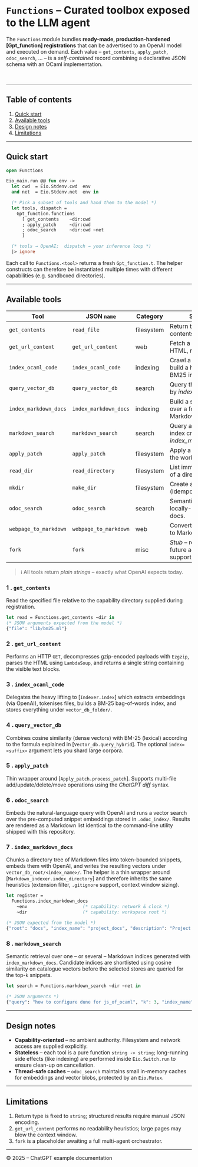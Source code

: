 # `Functions` – Curated toolbox exposed to the LLM agent

The `Functions` module bundles **ready-made, production-hardened
[Gpt_function] registrations** that can be advertised to an OpenAI model and
executed on demand.  Each value – `get_contents`, `apply_patch`,
`odoc_search`, … – is a *self-contained* record combining a declarative JSON
schema with an OCaml implementation.

<br/>

---

## Table of contents

1. [Quick start](#quick-start)
2. [Available tools](#available-tools)
3. [Design notes](#design-notes)
4. [Limitations](#limitations)

---

## Quick start

```ocaml
open Functions

Eio_main.run @@ fun env ->
  let cwd  = Eio.Stdenv.cwd  env
  and net  = Eio.Stdenv.net  env in

  (* Pick a subset of tools and hand them to the model *)
  let tools, dispatch =
    Gpt_function.functions
      [ get_contents    ~dir:cwd
      ; apply_patch     ~dir:cwd
      ; odoc_search     ~dir:cwd ~net
      ]

  (* tools → OpenAI;  dispatch → your inference loop *)
  |> ignore
```

Each call to `Functions.<tool>` returns a fresh `Gpt_function.t`.  The helper
constructs can therefore be instantiated multiple times with different
capabilities (e.g. sandboxed directories).

---

## Available tools

| Tool                               | JSON `name`      | Category    | Synopsis |
|------------------------------------|------------------|-------------|----------|
| `get_contents`                     | `read_file`      | filesystem  | Return the UTF-8 contents of a given file. |
| `get_url_content`                  | `get_url_content`| web         | Fetch a URL, strip HTML, return plain text. |
| `index_ocaml_code`                 | `index_ocaml_code`| indexing   | Crawl a folder and build a hybrid vector + BM25 index. |
| `query_vector_db`                  | `query_vector_db`| search      | Query the index built by *index_ocaml_code*. |
| `index_markdown_docs`              | `index_markdown_docs` | indexing   | Build a semantic index over a folder of Markdown files. |
| `markdown_search`                  | `markdown_search`| search      | Query a Markdown index created with *index_markdown_docs*. |
| `apply_patch`                      | `apply_patch`    | filesystem  | Apply a ChatGPT diff to the workspace. |
| `read_dir`                         | `read_directory` | filesystem  | List immediate children of a directory. |
| `mkdir`                            | `make_dir`       | filesystem  | Create a sub-directory (idempotent). |
| `odoc_search`                      | `odoc_search`    | search      | Semantic search over locally-indexed OCaml docs. |
| `webpage_to_markdown`              | `webpage_to_markdown` | web   | Convert a remote page to Markdown. |
| `fork`                             | `fork`           | misc        | *Stub* – reserved for future agent-forking support. |

> ℹ️  All tools return *plain strings* – exactly what OpenAI expects today.

### 1 . `get_contents`

Read the specified file relative to the capability directory supplied during
registration.

```ocaml
let read = Functions.get_contents ~dir in
(* JSON arguments expected from the model *)
{"file": "lib/bm25.ml"}
```

### 2 . `get_url_content`

Performs an HTTP `GET`, decompresses gzip-encoded payloads with `Ezgzip`,
parses the HTML using `LambdaSoup`, and returns a single string containing the
visible text blocks.

### 3 . `index_ocaml_code`

Delegates the heavy lifting to [`Indexer.index`] which extracts embeddings
(via OpenAI), tokenises files, builds a BM-25 bag-of-words index, and stores
everything under `vector_db_folder/`.

### 4 . `query_vector_db`

Combines cosine similarity (dense vectors) with BM-25 (lexical) according to
the formula explained in [`Vector_db.query_hybrid`].  The optional
`index=<suffix>` argument lets you shard large corpora.

### 5 . `apply_patch`

Thin wrapper around [`Apply_patch.process_patch`].  Supports multi-file
add/update/delete/move operations using the *ChatGPT diff* syntax.

### 6 . `odoc_search`

Embeds the natural-language query with OpenAI and runs a vector search over
the pre-computed snippet embeddings stored in `.odoc_index/`.  Results are
rendered as a Markdown list identical to the command-line utility shipped with
this repository.

### 7 . `index_markdown_docs`

Chunks a directory tree of Markdown files into token-bounded snippets, embeds
them with OpenAI, and writes the resulting vectors under
`vector_db_root/<index_name>/`.  The helper is a thin wrapper around
[`Markdown_indexer.index_directory`] and therefore inherits the same
heuristics (extension filter, `.gitignore` support, context window sizing).

```ocaml
let register =
  Functions.index_markdown_docs
    ~env                     (* capability: network & clock *)
    ~dir                     (* capability: workspace root *)

(* JSON expected from the model *)
{"root": "docs", "index_name": "project_docs", "description": "Project documentation"}
```

### 8 . `markdown_search`

Semantic retrieval over one – or several – Markdown indices generated with
`index_markdown_docs`.  Candidate indices are shortlisted using cosine
similarity on catalogue vectors before the selected stores are queried for the
top-`k` snippets.

```ocaml
let search = Functions.markdown_search ~dir ~net in

(* JSON arguments *)
{"query": "how to configure dune for js_of_ocaml", "k": 3, "index_name": "project_docs"}
```

---

## Design notes

* **Capability-oriented** – no ambient authority.  Filesystem and network
  access are supplied explicitly.
* **Stateless** – each tool is a pure function `string -> string`; long-running
  side effects (like indexing) are performed inside `Eio.Switch.run` to ensure
  clean-up on cancellation.
* **Thread-safe caches** – `odoc_search` maintains small in-memory caches for
  embeddings and vector blobs, protected by an `Eio.Mutex`.

---

## Limitations

1. Return type is fixed to `string`; structured results require manual JSON
   encoding.
2. `get_url_content` performs no readability heuristics; large pages may blow
   the context window.
3. `fork` is a placeholder awaiting a full multi-agent orchestrator.

---

© 2025 – ChatGPT example documentation

